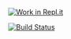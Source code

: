 [![Work in Repl.it](https://classroom.github.com/assets/work-in-replit-14baed9a392b3a25080506f3b7b6d57f295ec2978f6f33ec97e36a161684cbe9.svg)](https://classroom.github.com/online_ide?assignment_repo_id=4723514&assignment_repo_type=AssignmentRepo)

[![Build Status](https://www.travis-ci.com/ComputerScienceHIT/HIT-Lab1-1190202105.svg?token=2kVbAsyJcVgBMNPSnLKr&branch=master)](https://www.travis-ci.com/ComputerScienceHIT/HIT-Lab1-1190202105)

